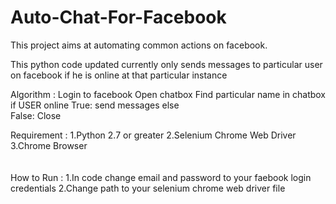 # Auto-Chat-For-Facebook
This project aims at automating common actions on facebook. 

This python code updated currently only sends messages to particular user on facebook if he is online at that particular instance

Algorithm :
  Login to facebook
  Open chatbox
  Find particular name in chatbox
  if USER online
    True: send messages
  else  
    False: Close 
    
Requirement :
  1.Python 2.7 or greater
  2.Selenium Chrome Web Driver
  3.Chrome Browser  
<br>  
How to Run :
  1.In code change email and password to your faebook login credentials
  2.Change path to your selenium chrome web driver file   
  
